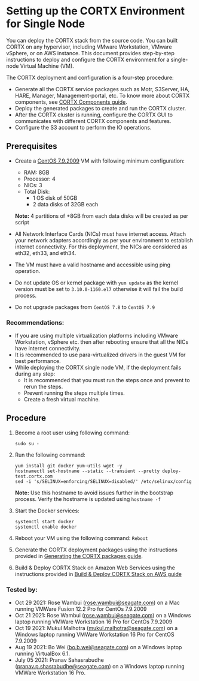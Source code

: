 # Setting up the CORTX Environment for Single Node

You can deploy the CORTX stack from the source code. You can built CORTX on any hypervisor, including VMware Workstation, VMware vSphere, or on AWS instance. This document provides step-by-step instructions to deploy and configure the CORTX environment for a single-node Virtual Machine (VM).

The CORTX deployment and configuration is a four-step procedure:

-   Generate all the CORTX service packages such as Motr, S3Server, HA, HARE, Manager, Management-portal, etc. To know more about CORTX components, see [CORTX Components guide](https://github.com/Seagate/cortx/blob/main/doc/Components.md).
-   Deploy the generated packages to create and run the CORTX cluster.
-   After the CORTX cluster is running, configure the CORTX GUI to communicates with different CORTX components and features.
-   Configure the S3 account to perform the IO operations.

## Prerequisites

-   Create a [CentOS 7.9.2009](http://repos-va.psychz.net/centos/7.9.2009/isos/x86_64/) VM with following minimum configuration:

    - RAM: 8GB
    - Processor: 4
    - NICs: 3
    - Total Disk:
       - 1 OS disk of 50GB
       - 2 data disks of 32GB each

    **Note:** 4 partitions of +8GB from each data disks will be created as per script

-   All Network Interface Cards (NICs) must have internet access. Attach your network adapters accordingly as per your environment to establish internet connectivity. For this deployment, the NICs are considered as eth32, eth33, and eth34.
-   The VM must have a valid hostname and accessible using ping operation.
-   Do not update OS or kernel package with `yum update` as the kernel version must be set to `3.10.0-1160.el7` otherwise it will fail the build process.
-   Do not upgrade packages from `CentOS 7.8` to `CentOS 7.9`

### Recommendations:

- If you are using multiple virtualization platforms including VMware Workstation, vSphere etc. then after rebooting ensure that all the NICs have internet connectivity.
- It is recommended to use para-virtualized drivers in the guest VM for best performance.
- While deploying the CORTX single node VM, if the deployment fails during any step:
  - It is recommended that you must run the steps once and prevent to rerun the steps.
  - Prevent running the steps multiple times.
  - Create a fresh virtual machine.

## Procedure

1. Become a root user using following command:
    ```
    sudo su -
    ```
2. Run the following command:
    ```
    yum install git docker yum-utils wget -y
    hostnamectl set-hostname --static --transient --pretty deploy-test.cortx.com
    sed -i 's/SELINUX=enforcing/SELINUX=disabled/' /etc/selinux/config
    ```

    **Note:**  Use this hostname to avoid issues further in the bootstrap process. Verify the hostname is updated using  `hostname -f`

3. Start the Docker services:
    ```
    systemctl start docker
    systemctl enable docker
    ```
4. Reboot your VM using the following command: `Reboot`
5. Generate the CORTX deployment packages using the instructions provided in [Generating the CORTX packages guide](Generate-Cortx-Build-Stack.md).
6. Build & Deploy CORTX Stack on Amazon Web Services using the instructions provided in [Build & Deploy CORTX Stack on AWS guide](https://github.com/Seagate/cortx/blob/main/doc/community-build/cloud/AWS/README.md)

### Tested by:

- Oct 29 2021: Rose Wambui (rose.wambui@seagate.com) on a Mac running VMWare Fusion 12.2 Pro for CentOs 7.9.2009
- Oct 21 2021: Rose Wambui (rose.wambui@seagate.com) on a Windows laptop running VMWare Workstation 16 Pro for CentOs 7.9.2009
- Oct 19 2021: Mukul Malhotra (mukul.malhotra@seagate.com) on a Windows laptop running VMWare Workstation 16 Pro for CentOS 7.9.2009
- Aug 19 2021: Bo Wei (bo.b.wei@seagate.com) on a Windows laptop running VirtualBox 6.1.
- July 05 2021: Pranav Sahasrabudhe (pranav.p.shasrabudhe@seagate.com) on a Windows laptop running VMWare Workstation 16 Pro.
